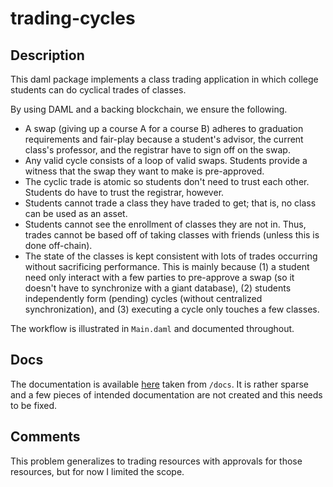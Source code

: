 # trading-cycles

## Description

This daml package implements a class trading application in which college students
can do cyclical trades of classes.

By using DAML and a backing blockchain, we ensure the following.

 * A swap (giving up a course A for a course B) adheres to graduation
   requirements and fair-play because a student's advisor, the current class's
   professor, and the registrar have to sign off on the swap.
 * Any valid cycle consists of a loop of valid swaps. Students provide a
   witness that the swap they want to make is pre-approved.
 * The cyclic trade is atomic so students don't need to trust each other.
   Students do have to trust the registrar, however.
 * Students cannot trade a class they have traded to get; that is, no class
   can be used as an asset.
 * Students cannot see the enrollment of classes they are not in. Thus, trades
   cannot be based off of taking classes with friends (unless this is done
   off-chain).
 * The state of the classes is kept consistent with lots of trades occurring
   without sacrificing performance. This is mainly because (1) a student need
   only interact with a few parties to pre-approve a swap (so it doesn't have
   to synchronize with a giant database), (2) students independently form
   (pending) cycles (without centralized synchronization), and (3) executing a
   cycle only touches a few classes.

The workflow is illustrated in `Main.daml` and documented throughout.

## Docs

The documentation is available [here][1] taken from `/docs`. It is rather
sparse and a few pieces of intended documentation are not created and this
needs to be fixed.

## Comments

This problem generalizes to trading resources with approvals for those
resources, but for now I limited the scope.

[1]: https://divesh-otwani.github.io/trading-cycles/ 
